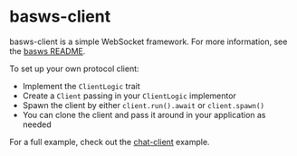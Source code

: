 # basws-client

basws-client is a simple WebSocket framework. For more information, see the [basws README](../README.md).

To set up your own protocol client:

- Implement the `ClientLogic` trait
- Create a `Client` passing in your `ClientLogic` implementor
- Spawn the client by either `client.run().await` or `client.spawn()`
- You can clone the client and pass it around in your application as needed

For a full example, check out the [chat-client](../basws/examples/chat-client.rs) example.
